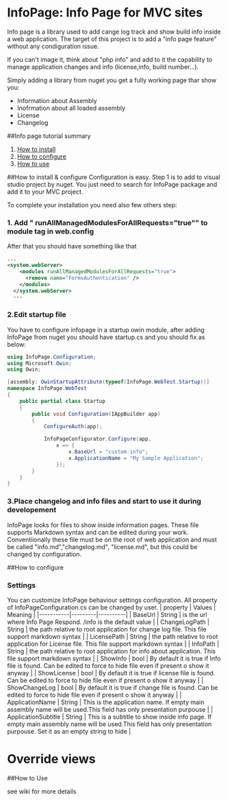 # InfoPage: Info Page for MVC sites
Info page is a library used to add cange log track and show build info inside a web application. The target of this project is to add a "info page feature" without any condiguration issue.

If you can't image it, think about "php info" and add to it the capability to manage application changes and info (license,info, build number...).

Simply adding a library from nuget you get a fully working page thar show you:

* Information about Assembly
* Inofrmation about all loaded assembly
* License
* Changelog

##Info page tutorial summary
1. [How to install](#how-to-install)
2. [How to configure](#how-to-configure)
3. [How to use](#how-to-use)

##<a name="how-to-install">How to install & configure</a>
Configuration is easy. Step 1 is to add to visual studio project by nuget. You just need to search for InfoPage package and add it to your MVC project.

To complete your installation you need also few others step:

### 1. Add " runAllManagedModulesForAllRequests="true"" to module tag in web.config
After that you should have something like that
```xml
...
<system.webServer>
    <modules runAllManagedModulesForAllRequests="true">
      <remove name="FormsAuthentication" />
    </modules>
  </system.webServer>
  ---
```

### 2.Edit startup file
You have to configure infopage in a startup owin module, after adding InfoPage from nuget you should have startup.cs and you should fix as below:
```cs
using InfoPage.Configuration;
using Microsoft.Owin;
using Owin;

[assembly: OwinStartupAttribute(typeof(InfoPage.WebTest.Startup))]
namespace InfoPage.WebTest
{
    public partial class Startup
    {
        public void Configuration(IAppBuilder app)
        {
            ConfigureAuth(app);

            InfoPageConfigurator.Configure(app, 
                x => {
                    x.BaseUrl = "custom-info";
                    x.ApplicationName = "My Sample Application";
                });
        }
    }
}

```


### 3.Place changelog and info files and start to use it during developement
InfoPage looks for files to show inside information pages. These file supports Markdown syntax and can be edited during your work. 
Conventiionally these file must be on the root of web application and must be called "info.md","changelog.md", "license.md", but this could be changed by configuration.


##<a name="how-to-configure">How to configure</a>


### Settings 
You can customize InfoPage behaviour settings configuration. All property of   InfoPageConfiguration.cs can be changed by user.
| property  | Values  | Meaning  |
|-----------|---------|----------|
|  BaseUrl |  String | is the url where Info Page Respond. /info is the default value   |
|  ChangeLogPath | String  |  the path relative to root application for change log file. This file support markdown syntax  |
|  LicensePath |  String |  the path relative to root application for License file. This file support markdown syntax    |
|  InfoPath | String  |  the path relative to root application for info about application. This file support markdown syntax    |
|  ShowInfo | bool |  By default it is true if Info file is found. Can be edited to force to hide file even if present o show it anyway |
|  ShowLicense |  bool |  By default it is true if license file is found. Can be edited to force to hide file even if present o show it anyway |
|  ShowChangeLog | bool  |  By default it is true if change file is found. Can be edited to force to hide file even if present o show it anyway |
|  ApplicationName | String  | This is the application name. If empty main assembly name will be used.This field has only presentation purpouse  |
|  ApplicationSubtitle |  String |  This is a subtitle to show inside info page. If empty main assembly name will be used.This field has only presentation purpouse. Set it as an empty string to hide |

# Override views


##<a name="how-to-use">How to Use</a>

























see wiki for more details
